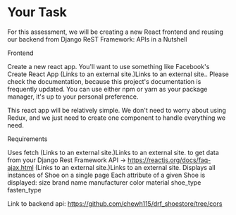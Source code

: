 # Your Task

For this assessment, we will be creating a new React frontend and reusing our backend from Django ReST Framework: APIs in a Nutshell

Frontend

Create a new react app. You'll want to use something like Facebook's Create React App (Links to an external site.)Links to an external site.. Please check the documentation, because this project's documentation is frequently updated. You can use either npm or yarn as your package manager, it's up to your personal preference.

This react app will be relatively simple. We don't need to worry about using Redux, and we just need to create one component to handle everything we need.

Requirements

Uses fetch (Links to an external site.)Links to an external site. to get data from your Django Rest Framework API → https://reactjs.org/docs/faq-ajax.html (Links to an external site.)Links to an external site.
Displays all instances of Shoe on a single page
Each attribute of a given Shoe is displayed:
size
brand name
manufacturer
color
material
shoe_type
fasten_type

Link to backend api:
https://github.com/chewh115/drf_shoestore/tree/cors
